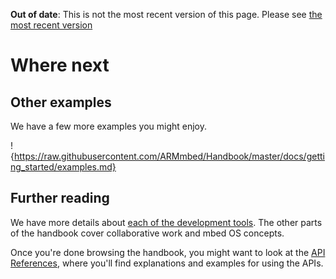 <span class="warnings">**Out of date**: This is not the most recent version of this page. Please see [the most recent version](y)</span>
# Where next

## Other examples

We have a few more examples you might enjoy.

!{https://raw.githubusercontent.com/ARMmbed/Handbook/master/docs/getting_started/examples.md}

## Further reading

We have more details about [each of the development tools](../dev_tools/options.md). The other parts of the handbook cover collaborative work and mbed OS concepts.

Once you're done browsing the handbook, you might want to look at the [API References](https://docs.mbed.com/docs/mbed-os-api-reference/), where you'll find explanations and examples for using the APIs.
